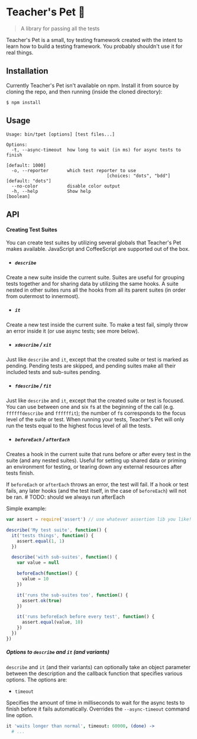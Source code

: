 Teacher's Pet 🍎
===============

> A library for passing all the tests

Teacher's Pet is a small, toy testing framework created with the intent to learn how to build a testing framework. You probably shouldn't use it for real things.

Installation
------------

Currently Teacher's Pet isn't available on npm. Install it from source by cloning the repo, and then running (inside the cloned directory):

```
$ npm install
```

Usage
-----

```
Usage: bin/tpet [options] [test files...]

Options:
  -t, --async-timeout  how long to wait (in ms) for async tests to finish
                                                                 [default: 1000]
  -o, --reporter       which test reporter to use
                                      [choices: "dots", "bdd"] [default: "dots"]
  --no-color           disable color output
  -h, --help           Show help                                       [boolean]
```

API
---

#### Creating Test Suites

You can create test suites by utilizing several globals that Teacher's Pet makes available. JavaScript and CoffeeScript are supported out of the box.

 * ##### `describe`

 Create a new suite inside the current suite. Suites are useful for grouping tests together and for sharing data by utilizing the same hooks. A suite nested in other suites runs all the hooks from all its parent suites (in order from outermost to innermost).

 * ##### `it`

 Create a new test inside the current suite. To make a test fail, simply throw an error inside it (or use async tests; see more below).

 * ##### `xdescribe` / `xit`

 Just like `describe` and `it`, except that the created suite or test is marked as pending. Pending tests are skipped, and pending suites make all their included tests and sub-suites pending.

 * ##### `fdescribe` / `fit`

 Just like `describe` and `it`, except that the created suite or test is focused. You can use between one and six `f`s at the beginning of the call (e.g. `ffffffdescribe` and `ffffffit`); the number of `f`s corresponds to the focus level of the suite or test. When running your tests, Teacher's Pet will only run the tests equal to the highest focus level of all the tests.

 * ##### `beforeEach` / `afterEach`

 Creates a hook in the current suite that runs before or after every test in the suite (and any nested suites). Useful for setting up shared data or priming an environment for testing, or tearing down any external resources after tests finish.

 If `beforeEach` or `afterEach` throws an error, the test will fail. If a hook or test fails, any later hooks (and the test itself, in the case of `beforeEach`) will not be ran. # TODO: should we always run afterEach

Simple example:

```javascript
var assert = require('assert') // use whatever assertion lib you like!

describe('My test suite', function() {
  it('tests things', function() {
    assert.equal(1, 1)
  })

  describe('with sub-suites', function() {
    var value = null

    beforeEach(function() {
      value = 10
    })

    it('runs the sub-suites too', function() {
      assert.ok(true)
    })

    it('runs beforeEach before every test', function() {
      assert.equal(value, 10)
    })
  })
})
```

##### Options to `describe` and `it` (and variants)

`describe` and `it` (and their variants) can optionally take an object parameter between the description and the callback function that specifies various options. The options are:

 * `timeout`

 Specifies the amount of time in milliseconds to wait for the async tests to finish before it fails automatically. Overrides the `--async-timeout` command line option.

  ```coffeescript
  it 'waits longer than normal', timeout: 60000, (done) ->
    # ...
  ```
